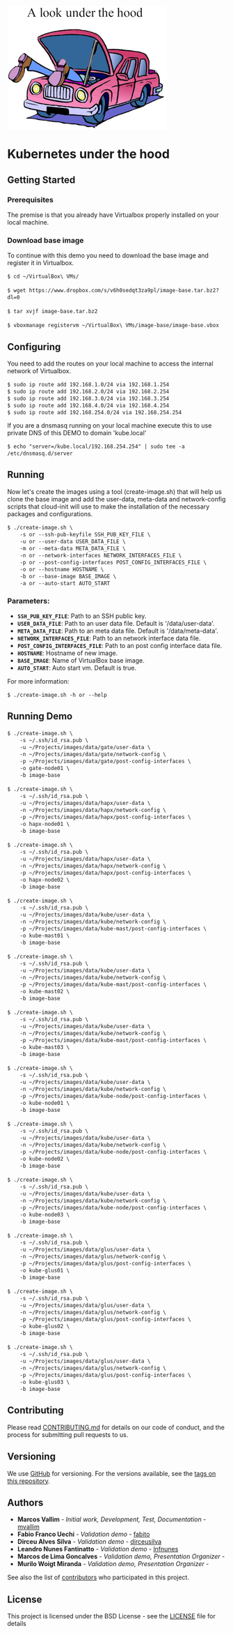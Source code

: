 <div>
    <img align="center" src="under-the-hood.jpg" />
</div>

# Kubernetes under the hood

## Getting Started

### Prerequisites
The premise is that you already have Virtualbox properly installed on your local machine.

### Download base image
To continue with this demo you need to download the base image and register it in Virtualbox.

```
$ cd ~/VirtualBox\ VMs/

$ wget https://www.dropbox.com/s/v6h0sedqt3za9pl/image-base.tar.bz2?dl=0

$ tar xvjf image-base.tar.bz2

$ vboxmanage registervm ~/VirtualBox\ VMs/image-base/image-base.vbox
```

## Configuring

You need to add the routes on your local machine to access the internal network of Virtualbox.

```
$ sudo ip route add 192.168.1.0/24 via 192.168.1.254
$ sudo ip route add 192.168.2.0/24 via 192.168.2.254
$ sudo ip route add 192.168.3.0/24 via 192.168.3.254
$ sudo ip route add 192.168.4.0/24 via 192.168.4.254
$ sudo ip route add 192.168.254.0/24 via 192.168.254.254
```

If you are a dnsmasq running on your local machine execute this to use private DNS of this DEMO to domain 'kube.local'

```
$ echo "server=/kube.local/192.168.254.254" | sudo tee -a /etc/dnsmasq.d/server
```

## Running

Now let's create the images using a tool (create-image.sh) that will help us clone the base image and add the user-data, meta-data and network-config scripts that cloud-init will use to make the installation of the necessary packages and configurations.

```
$ ./create-image.sh \
    -s or --ssh-pub-keyfile SSH_PUB_KEY_FILE \
    -u or --user-data USER_DATA_FILE \
    -m or --meta-data META_DATA_FILE \
    -n or --network-interfaces NETWORK_INTERFACES_FILE \
    -p or --post-config-interfaces POST_CONFIG_INTERFACES_FILE \
    -o or --hostname HOSTNAME \
    -b or --base-image BASE_IMAGE \
    -a or --auto-start AUTO_START
```

### Parameters:
* __`SSH_PUB_KEY_FILE`__: Path to an SSH public key.
* __`USER_DATA_FILE`__: Path to an user data file. Default is '/data/user-data'.
* __`META_DATA_FILE`__: Path to an meta data file. Default is '/data/meta-data'.
* __`NETWORK_INTERFACES_FILE`__: Path to an network interface data file.
* __`POST_CONFIG_INTERFACES_FILE`__: Path to an post config interface data file.
* __`HOSTNAME`__: Hostname of new image.
* __`BASE_IMAGE`__: Name of VirtualBox base image.
* __`AUTO_START`__: Auto start vm. Default is true.

For more information:
```
$ ./create-image.sh -h or --help
```

## Running Demo

```
$ ./create-image.sh \
    -s ~/.ssh/id_rsa.pub \
    -u ~/Projects/images/data/gate/user-data \
    -n ~/Projects/images/data/gate/network-config \
    -p ~/Projects/images/data/gate/post-config-interfaces \
    -o gate-node01 \
    -b image-base

$ ./create-image.sh \
    -s ~/.ssh/id_rsa.pub \
    -u ~/Projects/images/data/hapx/user-data \
    -n ~/Projects/images/data/hapx/network-config \
    -p ~/Projects/images/data/hapx/post-config-interfaces \
    -o hapx-node01 \
    -b image-base

$ ./create-image.sh \
    -s ~/.ssh/id_rsa.pub \
    -u ~/Projects/images/data/hapx/user-data \
    -n ~/Projects/images/data/hapx/network-config \
    -p ~/Projects/images/data/hapx/post-config-interfaces \
    -o hapx-node02 \
    -b image-base

$ ./create-image.sh \
    -s ~/.ssh/id_rsa.pub \
    -u ~/Projects/images/data/kube/user-data \
    -n ~/Projects/images/data/kube/network-config \
    -p ~/Projects/images/data/kube-mast/post-config-interfaces \
    -o kube-mast01 \
    -b image-base

$ ./create-image.sh \
    -s ~/.ssh/id_rsa.pub \
    -u ~/Projects/images/data/kube/user-data \
    -n ~/Projects/images/data/kube/network-config \
    -p ~/Projects/images/data/kube-mast/post-config-interfaces \
    -o kube-mast02 \
    -b image-base

$ ./create-image.sh \
    -s ~/.ssh/id_rsa.pub \
    -u ~/Projects/images/data/kube/user-data \
    -n ~/Projects/images/data/kube/network-config \
    -p ~/Projects/images/data/kube-mast/post-config-interfaces \
    -o kube-mast03 \
    -b image-base

$ ./create-image.sh \
    -s ~/.ssh/id_rsa.pub \
    -u ~/Projects/images/data/kube/user-data \
    -n ~/Projects/images/data/kube/network-config \
    -p ~/Projects/images/data/kube-node/post-config-interfaces \
    -o kube-node01 \
    -b image-base

$ ./create-image.sh \
    -s ~/.ssh/id_rsa.pub \
    -u ~/Projects/images/data/kube/user-data \
    -n ~/Projects/images/data/kube/network-config \
    -p ~/Projects/images/data/kube-node/post-config-interfaces \
    -o kube-node02 \
    -b image-base

$ ./create-image.sh \
    -s ~/.ssh/id_rsa.pub \
    -u ~/Projects/images/data/kube/user-data \
    -n ~/Projects/images/data/kube/network-config \
    -p ~/Projects/images/data/kube-node/post-config-interfaces \
    -o kube-node03 \
    -b image-base

$ ./create-image.sh \
    -s ~/.ssh/id_rsa.pub \
    -u ~/Projects/images/data/glus/user-data \
    -n ~/Projects/images/data/glus/network-config \
    -p ~/Projects/images/data/glus/post-config-interfaces \
    -o kube-glus01 \
    -b image-base

$ ./create-image.sh \
    -s ~/.ssh/id_rsa.pub \
    -u ~/Projects/images/data/glus/user-data \
    -n ~/Projects/images/data/glus/network-config \
    -p ~/Projects/images/data/glus/post-config-interfaces \
    -o kube-glus02 \
    -b image-base

$ ./create-image.sh \
    -s ~/.ssh/id_rsa.pub \
    -u ~/Projects/images/data/glus/user-data \
    -n ~/Projects/images/data/glus/network-config \
    -p ~/Projects/images/data/glus/post-config-interfaces \
    -o kube-glus03 \
    -b image-base
```
## Contributing

Please read [CONTRIBUTING.md](CONTRIBUTING.md) for details on our code of conduct, and the process for submitting pull requests to us.

## Versioning

We use [GitHub](https://github.com/mvallim/kubernetes-under-the-hood) for versioning. For the versions available, see the [tags on this repository](https://github.com/mvallim/kubernetes-under-the-hood/tags). 

## Authors

* **Marcos Vallim** - *Initial work, Development, Test, Documentation* - [mvallim](https://github.com/mvallim)
* **Fabio Franco Uechi** - *Validation demo* - [fabito](https://github.com/fabito)
* **Dirceu Alves Silva** - *Validation demo* - [dirceusilva](https://github.com/dirceuSilva)
* **Leandro Nunes Fantinatto** - *Validation demo* - [lnfnunes](https://github.com/lnfnunes)
* **Marcos de Lima Goncalves** - *Validation demo, Presentation Organizer* - []()
* **Murilo Woigt Miranda** - *Validation demo, Presentation Organizer* - []()

See also the list of [contributors](CONTRIBUTORS.txt) who participated in this project.

## License

This project is licensed under the BSD License - see the [LICENSE](LICENSE) file for details
